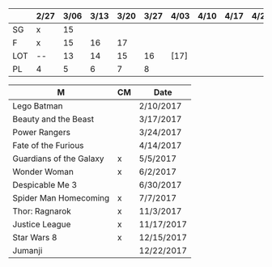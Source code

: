 
|     | 2/27 | 3/06 | 3/13 | 3/20 | 3/27 | 4/03 | 4/10 | 4/17 | 4/24 | 5/01 | 5/08 | 5/15 | 5/22 |
|-----|------|------|------|------|------|------|------|------|------|------|------|------|------|
| SG  |  x   |  15  |      |      |      |      |      |      |      |      |      |      | [22?]|
| F   |  x   |  15  |  16  |  17  |      |      |      |      |      |  20  |  21  |  22  | [23] |
| LOT |  --  |  13  |  14  |  15  |  16  | [17] |      |      |      |      |      |      |      |
| PL  |  4   |   5  |   6  |   7  |   8  |      |      |      |      |      |      |      |      |

| M | CM | Date |
|---|----|------|
| Lego Batman | | 2/10/2017 |
| Beauty and the Beast | | 3/17/2017 |
| Power Rangers | | 3/24/2017 |
| Fate of the Furious | | 4/14/2017 |
| Guardians of the Galaxy | x | 5/5/2017 |
| Wonder Woman | x | 6/2/2017 |
| Despicable Me 3 | | 6/30/2017 |
| Spider Man Homecoming | x | 7/7/2017 |
| Thor: Ragnarok | x | 11/3/2017 |
| Justice League | x | 11/17/2017 |
| Star Wars 8 | x | 12/15/2017 |
| Jumanji | | 12/22/2017 |
